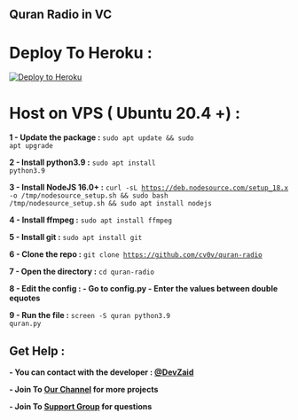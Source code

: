 ## Quran Radio in VC

# Deploy To Heroku :

[![Deploy to Heroku](https://binbashbanana.github.io/deploy-buttons/buttons/remade/heroku.svg)](https://heroku.com/deploy/?template=https://github.com/cv0v/quran-radio)

# Host on VPS ( Ubuntu 20.4 +) :

<b>1 - Update the package :</b> <code>sudo apt update && sudo apt upgrade</code>

<b>2 - Install python3.9 :</b> <code>sudo apt install python3.9</code>

<b>3 - Install NodeJS 16.0+ :</b> <code>curl -sL https://deb.nodesource.com/setup_18.x -o /tmp/nodesource_setup.sh && sudo bash /tmp/nodesource_setup.sh && sudo apt install nodejs</code>

<b>4 - Install ffmpeg :</b> <code>sudo apt install ffmpeg</code>

<b>5 - Install git :</b> <code>sudo apt install git</code>

<b>6 - Clone the repo :</b> <code>git clone https://github.com/cv0v/quran-radio</code>

<b>7 - Open the directory :</b> <code>cd quran-radio</code>

<b>8 - Edit the config : 
    - Go to config.py
    - Enter the values between double equotes
</b>

<b>9 - Run the file :</b> <code>screen -S quran python3.9 quran.py</code>

## Get Help :

**- You can contact with the developer : [@DevZaid](https://t.me/DevZaid)**

**- Join To [Our Channel](https://t.me/Y88F8) for more projects**

**- Join To [Support Group](https://t.me/PythonProjectsChat) for questions**
